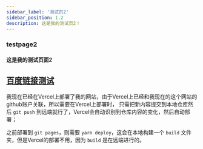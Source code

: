```yaml
---
sidebar_label: '测试页2'
sidebar_position: 1.2
description: 这是我的测试页2！
---
```


### testpage2

#### 这是我的测试页面2
## [百度链接测试](https://pan.baidu.com/s/1_NekRw0iiHkXVYvtZUaQvA?pwd=9980 "双镜奇缘")

我现在已经在Vercel上部署了我的网站，由于Vercel上已经和我现在的这个网站的github账户关联，所以需要在Vercel上部署时，
只需把新内容提交到本地仓库然后 `git push` 到远端就行了，Vercel会自动识别到仓库内容的变化，然后自动部署；

之前部署到 `git pages`，则需要 `yarn deploy`，这会在本地构建一个 `build` 文件夹，但是Vercel的部署不用，因为 `build` 是在远端进行的。


